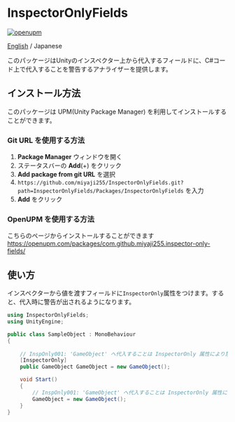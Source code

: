 # InspectorOnlyFields

[![openupm](https://img.shields.io/npm/v/com.github.miyaji255.inspector-only-fields?label=openupm&registry_uri=https://package.openupm.com)](https://openupm.com/packages/com.github.miyaji255.inspector-only-fields/)

[English](README.md) / Japanese

このパッケージはUnityのインスペクター上から代入するフィールドに、C#コード上で代入することを警告するアナライザーを提供します。

## インストール方法

このパッケージは UPM(Unity Package Manager) を利用してインストールすることができます。

### Git URL を使用する方法

1. **Package Manager** ウィンドウを開く
2. ステータスバーの **Add**(+) をクリック
3. **Add package from git URL** を選択
4. `https://github.com/miyaji255/InspectorOnlyFields.git?path=InspectorOnlyFields/Packages/InspectorOnlyFields` を入力
5. **Add** をクリック

### OpenUPM を使用する方法

こちらのページからインストールすることができます
https://openupm.com/packages/com.github.miyaji255.inspector-only-fields/

## 使い方

インスペクターから値を渡すフィールドに`InspectorOnly`属性をつけます。すると、代入時に警告が出されるようになります。
```csharp
using InspectorOnlyFields;
using UnityEngine;

public class SampleObject : MonoBehaviour
{
    
    // InspOnly001: 'GameObject' へ代入することは InspectorOnly 属性により禁止されています
    [InspectorOnly]
    public GameObject GameObject = new GameObject();

    void Start()
    {
        // InspOnly001: 'GameObject' へ代入することは InspectorOnly 属性により禁止されています
        GameObject = new GameObject();
    }
}
```
